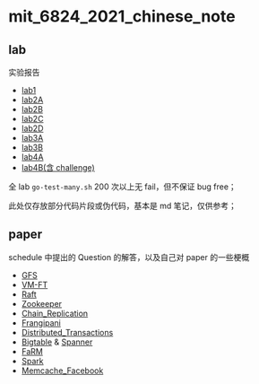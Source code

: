 # mit_6824_2021_chinese_note

## lab

实验报告

- [lab1](https://github.com/SwordHarry/mit_6.824_2021_note/blob/main/lab/lab1_mapreduce.md)
- [lab2A](https://github.com/SwordHarry/mit_6.824_2021_note/blob/main/lab/lab2A_leader_election.md)
- [lab2B](https://github.com/SwordHarry/mit_6.824_2021_note/blob/main/lab/lab2B_log_replication.md)
- [lab2C](https://github.com/SwordHarry/mit_6.824_2021_note/blob/main/lab/lab2C_persistence.md)
- [lab2D](https://github.com/SwordHarry/mit_6.824_2021_note/blob/main/lab/lab2D_log_compaction.md)
- [lab3A](https://github.com/SwordHarry/mit_6.824_2021_note/blob/main/lab/lab3A_kvraft.md)
- [lab3B](https://github.com/SwordHarry/mit_6.824_2021_note/blob/main/lab/lab3B_kvraft_with_snapshots.md)
- [lab4A](https://github.com/SwordHarry/mit_6.824_2021_note/blob/main/lab/lab4A_The_Shard_controller.md)
- [lab4B(含 challenge)](https://github.com/SwordHarry/mit_6.824_2021_note/blob/main/lab/lab4B_Sharded_KeyValue_Server.md)

全 lab `go-test-many.sh` 200 次以上无 fail，但不保证 bug free；

此处仅存放部分代码片段或伪代码，基本是 md 笔记，仅供参考；

## paper

schedule 中提出的 Question 的解答，以及自己对 paper 的一些梗概

- [GFS](https://github.com/SwordHarry/mit_6.824_2021_note/blob/main/question/GFS.md)
- [VM-FT](https://github.com/SwordHarry/mit_6.824_2021_note/blob/main/question/VM-FT.md)
- [Raft](https://github.com/SwordHarry/mit_6.824_2021_note/blob/main/question/Raft.md)
- [Zookeeper](https://github.com/SwordHarry/mit_6.824_2021_note/blob/main/question/Zookeeper.md)
- [Chain_Replication](https://github.com/SwordHarry/mit_6.824_2021_note/blob/main/question/Chain_Replication.md)
- [Frangipani](https://github.com/SwordHarry/mit_6.824_2021_note/blob/main/question/Frangipani.md)
- [Distributed_Transactions](https://github.com/SwordHarry/mit_6.824_2021_note/blob/main/question/Distributed_Transactions.md)
- [Bigtable](https://github.com/SwordHarry/mit_6.824_2021_note/blob/main/question/Bigtable.md) & [Spanner](https://github.com/SwordHarry/mit_6.824_2021_note/blob/main/question/Spanner.md)
- [FaRM](https://github.com/SwordHarry/mit_6.824_2021_note/blob/main/question/FaRM.md)
- [Spark](https://github.com/SwordHarry/mit_6.824_2021_note/blob/main/question/Spark.md)
- [Memcache_Facebook](https://github.com/SwordHarry/mit_6.824_2021_note/blob/main/question/Memcache_Facebook.md)

